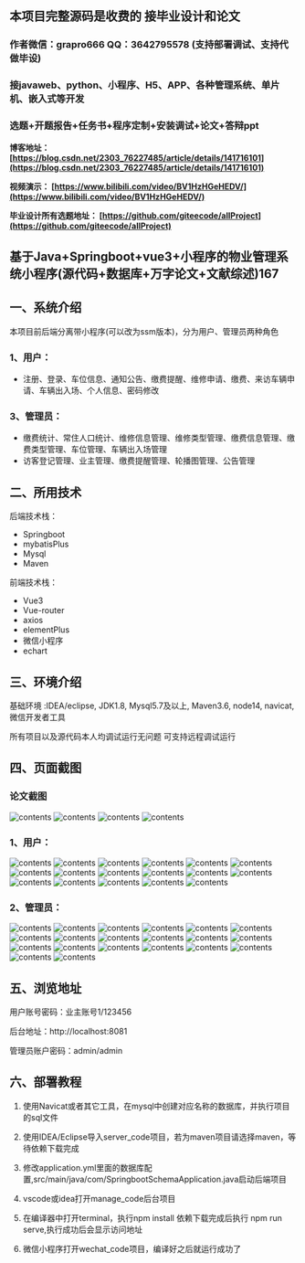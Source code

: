 ## 本项目完整源码是收费的  接毕业设计和论文

### 作者微信：grapro666 QQ：3642795578 (支持部署调试、支持代做毕设)

### 接javaweb、python、小程序、H5、APP、各种管理系统、单片机、嵌入式等开发

### 选题+开题报告+任务书+程序定制+安装调试+论文+答辩ppt

**博客地址：
[https://blog.csdn.net/2303_76227485/article/details/141716101](https://blog.csdn.net/2303_76227485/article/details/141716101)**

**视频演示：
[https://www.bilibili.com/video/BV1HzHGeHEDV/](https://www.bilibili.com/video/BV1HzHGeHEDV/)**

**毕业设计所有选题地址：
[https://github.com/giteecode/allProject](https://github.com/giteecode/allProject)**

## 基于Java+Springboot+vue3+小程序的物业管理系统小程序(源代码+数据库+万字论文+文献综述)167

## 一、系统介绍
本项目前后端分离带小程序(可以改为ssm版本)，分为用户、管理员两种角色
### 1、用户：
- 注册、登录、车位信息、通知公告、缴费提醒、维修申请、缴费、来访车辆申请、车辆出入场、个人信息、密码修改

### 3、管理员：
- 缴费统计、常住人口统计、维修信息管理、维修类型管理、缴费信息管理、缴费类型管理、车位管理、车辆出入场管理
- 访客登记管理、业主管理、缴费提醒管理、轮播图管理、公告管理

## 二、所用技术
后端技术栈：
- Springboot
- mybatisPlus
- Mysql
- Maven

前端技术栈：
- Vue3
- Vue-router
- axios
- elementPlus
- 微信小程序
- echart

## 三、环境介绍
基础环境 :IDEA/eclipse, JDK1.8, Mysql5.7及以上, Maven3.6, node14, navicat,微信开发者工具

所有项目以及源代码本人均调试运行无问题 可支持远程调试运行

## 四、页面截图
### 论文截图
![contents](./picture/picture0.png)
![contents](./picture/picture00.png)
![contents](./picture/picture000.png)
![contents](./picture/picture0000.png)
### 1、用户：
![contents](./picture/picture1.png)
![contents](./picture/picture2.png)
![contents](./picture/picture3.png)
![contents](./picture/picture4.png)
![contents](./picture/picture5.png)
![contents](./picture/picture6.png)
![contents](./picture/picture7.png)
![contents](./picture/picture8.png)
![contents](./picture/picture9.png)
![contents](./picture/picture10.png)
![contents](./picture/picture11.png)
![contents](./picture/picture12.png)
![contents](./picture/picture13.png)
![contents](./picture/picture14.png)
![contents](./picture/picture15.png)
![contents](./picture/picture16.png)
![contents](./picture/picture17.png)
### 2、管理员：
![contents](./picture/picture18.png)
![contents](./picture/picture19.png)
![contents](./picture/picture20.png)
![contents](./picture/picture21.png)
![contents](./picture/picture22.png)
![contents](./picture/picture23.png)
![contents](./picture/picture24.png)
![contents](./picture/picture25.png)
![contents](./picture/picture26.png)
![contents](./picture/picture27.png)
![contents](./picture/picture28.png)
![contents](./picture/picture29.png)
![contents](./picture/picture30.png)
![contents](./picture/picture31.png)
![contents](./picture/picture32.png)
![contents](./picture/picture33.png)
![contents](./picture/picture34.png)
![contents](./picture/picture35.png)
![contents](./picture/picture36.png)
![contents](./picture/picture37.png)
## 五、浏览地址

用户账号密码：业主账号1/123456

后台地址：http://localhost:8081

管理员账户密码：admin/admin

## 六、部署教程
1. 使用Navicat或者其它工具，在mysql中创建对应名称的数据库，并执行项目的sql文件

2. 使用IDEA/Eclipse导入server_code项目，若为maven项目请选择maven，等待依赖下载完成

3. 修改application.yml里面的数据库配置,src/main/java/com/SpringbootSchemaApplication.java启动后端项目

4. vscode或idea打开manage_code后台项目

5. 在编译器中打开terminal，执行npm install 依赖下载完成后执行 npm run serve,执行成功后会显示访问地址

6. 微信小程序打开wechat_code项目，编译好之后就运行成功了

